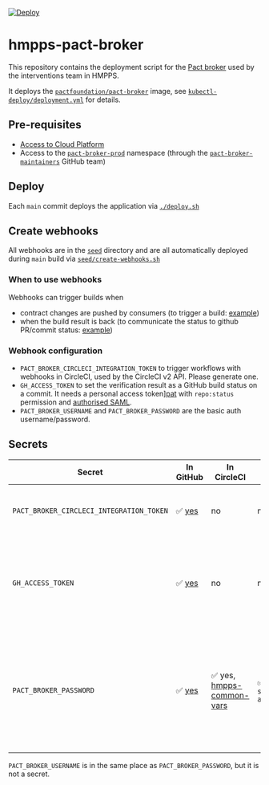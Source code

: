 [![Deploy](https://github.com/ministryofjustice/hmpps-pact-broker/actions/workflows/publish.yml/badge.svg)](https://github.com/ministryofjustice/hmpps-pact-broker/actions/workflows/publish.yml)

# hmpps-pact-broker

This repository contains the deployment script for the [Pact broker](https://docs.pact.io/pact_broker)
used by the interventions team in HMPPS.

It deploys the [`pactfoundation/pact-broker`](https://hub.docker.com/r/pactfoundation/pact-broker) image,
see [`kubectl-deploy/deployment.yml`](kubectl-deploy/deployment.yml) for details.

## Pre-requisites

- [Access to Cloud Platform](https://user-guide.cloud-platform.service.justice.gov.uk/documentation/getting-started/kubectl-config.html#authentication)
- Access to the [`pact-broker-prod`](https://github.com/ministryofjustice/cloud-platform-environments/tree/8eef196708c5fd07c3fe1ba1fe2f95dbcefcb567/namespaces/live-1.cloud-platform.service.justice.gov.uk/pact-broker-prod) namespace
  (through the [`pact-broker-maintainers`](https://github.com/orgs/ministryofjustice/teams/pact-broker-maintainers) GitHub team)

## Deploy

Each `main` commit deploys the application via [`./deploy.sh`](./deploy.sh)

## Create webhooks

All webhooks are in the [`seed`](./seed) directory and are all automatically deployed
during `main` build via [`seed/create-webhooks.sh`](./seed/create-webhooks.sh)

### When to use webhooks

Webhooks can trigger builds when

- contract changes are pushed by consumers (to trigger a build: [example](seed/webhook-interventions-service.json))
- when the build result is back (to communicate the status to github PR/commit status: [example](seed/webhook-interventions-ui-feedback.json))

### Webhook configuration

- `PACT_BROKER_CIRCLECI_INTEGRATION_TOKEN` to trigger workflows with webhooks in CircleCI, used by the CircleCI v2 API. Please generate one.
- `GH_ACCESS_TOKEN` to set the verification result as a GitHub build status on a commit. It needs a personal access token][pat] with `repo:status` permission and [authorised SAML][saml].
- `PACT_BROKER_USERNAME` and `PACT_BROKER_PASSWORD` are the basic auth username/password.

## Secrets

| Secret | In GitHub | In CircleCI | In Kubernetes | How to refresh |
| --- | --- | --- | --- | --- |
| `PACT_BROKER_CIRCLECI_INTEGRATION_TOKEN` | ✅ [yes][gh-secrets] | no | no | Generate a [new CircleCI Personal API Token](https://app.circleci.com/settings/user/tokens) |
| `GH_ACCESS_TOKEN` | ✅ [yes][gh-secrets] | no | no | [Generate][pat] a new GitHub [PAT][setting-pat] with `repo:status` permission. Please "**Configure SSO**" on the token. |
| `PACT_BROKER_PASSWORD` | ✅ [yes][gh-secrets] | ✅ yes, [hmpps-common-vars] | ✅ yes, `secret/basic-auth` | Create a new random password, update the Kubernetes secret, the CircleCI context and the GitHub action secret. |

`PACT_BROKER_USERNAME` is in the same place as `PACT_BROKER_PASSWORD`, but it is not a secret.


[pat]: https://docs.github.com/en/github/authenticating-to-github/keeping-your-account-and-data-secure/creating-a-personal-access-token
[setting-pat]: https://github.com/settings/tokens
[saml]: https://docs.github.com/en/github/authenticating-to-github/authenticating-with-saml-single-sign-on/authorizing-a-personal-access-token-for-use-with-saml-single-sign-on
[gh-secrets]: https://github.com/ministryofjustice/hmpps-pact-broker/settings/secrets/actions
[circleci-pat]: https://app.circleci.com/settings/user/tokens
[hmpps-common-vars]: https://app.circleci.com/settings/organization/github/ministryofjustice/contexts/39e77e3c-466c-460e-9030-159bb4f7c3c7
